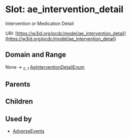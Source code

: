 
# Slot: ae_intervention_detail


Intervention or Medication Detail

URI: [https://w3id.org/pcdc/model/ae_intervention_detail](https://w3id.org/pcdc/model/ae_intervention_detail)


## Domain and Range

None &#8594;  <sub>0..1</sub> [AeInterventionDetailEnum](AeInterventionDetailEnum.md)

## Parents


## Children


## Used by

 * [AdverseEvents](AdverseEvents.md)
